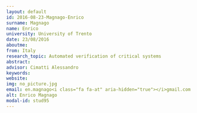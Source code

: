 ```yaml
---
layout: default 
id: 2016-08-23-Magnago-Enrico
surname: Magnago
name: Enrico
university: University of Trento
date: 23/08/2016
aboutme: 
from: Italy
research_topic: Automated verification of critical systems 
abstract: 
advisor: Cimatti Alessandro
keywords: 
website: 
img: no_picture.jpg
email: en.magnago<i class="fa fa-at" aria-hidden="true"></i>gmail.com
alt: Enrico Magnago
modal-id: stud95
---
```

